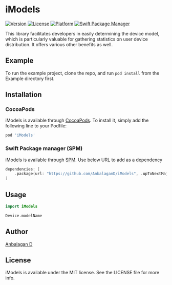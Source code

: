 # iModels

[![Version](https://img.shields.io/cocoapods/v/iModels.svg?style=flat)](https://cocoapods.org/pods/iModels)
[![License](https://img.shields.io/cocoapods/l/iModels.svg?style=flat)](https://cocoapods.org/pods/iModels)
[![Platform](https://img.shields.io/cocoapods/p/iModels.svg?style=flat)](https://cocoapods.org/pods/iModels)
[![Swift Package Manager](https://img.shields.io/badge/Swift_Package_Manager-compatible-orange?style=flat-square)](https://img.shields.io/badge/Swift_Package_Manager-compatible-orange?style=flat-square)

This library facilitates developers in easily determining the device model, which is particularly valuable for gathering statistics on user device distribution. It offers various other benefits as well.

## Example

To run the example project, clone the repo, and run `pod install` from the Example directory first.

## Installation

### CocoaPods

iModels is available through [CocoaPods](https://cocoapods.org). To install
it, simply add the following line to your Podfile:

```ruby
pod 'iModels'
```

### Swift Package manager (SPM)

iModels is available through [SPM](https://github.com/AnbalaganD/iModels). Use below URL to add as a dependency

```swift
dependencies: [
    .package(url: "https://github.com/AnbalaganD/iModels", .upToNextMajor(from: "0.1.2"))
]
```

## Usage
```swift
import iModels

Device.modelName
```

## Author

[Anbalagan D](mailto:anbu94p@gmail.com)

## License

iModels is available under the MIT license. See the LICENSE file for more info.
